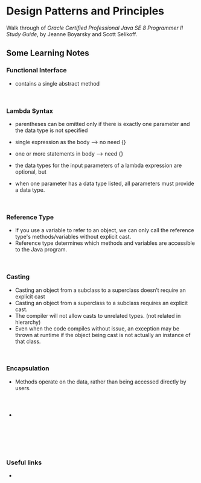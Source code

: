 #  Design Patterns and Principles
Walk through of _Oracle Certified Professional Java SE 8 Programmer II Study Guide_, by Jeanne Boyarsky and Scott Selikoff. 

## Some Learning Notes ##

### Functional Interface ###
* contains a single abstract method

&nbsp;

### Lambda Syntax ###
* parentheses can be omitted only if there is exactly one parameter and the data type is not specified
* single expression as the body --> no need {}
* one or more statements in body --> need {}


* the data types for the input parameters of a lambda expression are optional, but
* when one parameter has a data type listed, all parameters must provide a data type.

&nbsp;

### Reference Type ###
* If you use a variable to refer to an object, we can only call the reference type's methods/variables without explicit cast. 
* Reference type determines which methods and variables are accessible to the Java program.

&nbsp;

### Casting ###
* Casting an object from a subclass to a superclass doesn’t require an explicit cast
* Casting an object from a superclass to a subclass requires an explicit cast.
* The compiler will not allow casts to unrelated types. (not related in hierarchy)
* Even when the code compiles without issue, an exception may be thrown at runtime if the object being cast is not actually an instance of that class.

&nbsp;

### Encapsulation ###
* Methods operate on the data, rather than being accessed directly by users. 

&nbsp;

###  ###
* 

&nbsp;

&nbsp;
----
### Useful links ###
* []()